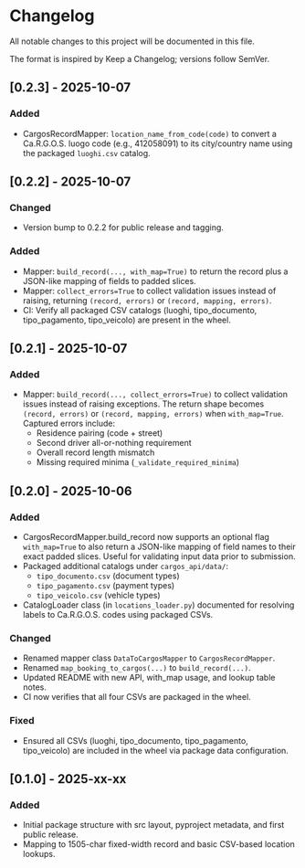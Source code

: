 # Changelog

All notable changes to this project will be documented in this file.

The format is inspired by Keep a Changelog; versions follow SemVer.


## [0.2.3] - 2025-10-07
### Added
- CargosRecordMapper: `location_name_from_code(code)` to convert a Ca.R.G.O.S. luogo code (e.g., 412058091) to its city/country name using the packaged `luoghi.csv` catalog.


## [0.2.2] - 2025-10-07
### Changed
- Version bump to 0.2.2 for public release and tagging.

### Added
- Mapper: `build_record(..., with_map=True)` to return the record plus a JSON-like mapping of fields to padded slices.
- Mapper: `collect_errors=True` to collect validation issues instead of raising, returning `(record, errors)` or `(record, mapping, errors)`.
- CI: Verify all packaged CSV catalogs (luoghi, tipo_documento, tipo_pagamento, tipo_veicolo) are present in the wheel.



## [0.2.1] - 2025-10-07
### Added
- Mapper: `build_record(..., collect_errors=True)` to collect validation issues instead of raising exceptions. The return shape becomes `(record, errors)` or `(record, mapping, errors)` when `with_map=True`.
  Captured errors include:
  - Residence pairing (code + street)
  - Second driver all-or-nothing requirement
  - Overall record length mismatch
  - Missing required minima (`_validate_required_minima`)


## [0.2.0] - 2025-10-06
### Added
- CargosRecordMapper.build_record now supports an optional flag `with_map=True` to also return a JSON-like mapping of field names to their exact padded slices. Useful for validating input data prior to submission.
- Packaged additional catalogs under `cargos_api/data/`:
  - `tipo_documento.csv` (document types)
  - `tipo_pagamento.csv` (payment types)
  - `tipo_veicolo.csv` (vehicle types)
- CatalogLoader class (in `locations_loader.py`) documented for resolving labels to Ca.R.G.O.S. codes using packaged CSVs.

### Changed
- Renamed mapper class `DataToCargosMapper` to `CargosRecordMapper`.
- Renamed `map_booking_to_cargos(...)` to `build_record(...)`.
- Updated README with new API, with_map usage, and lookup table notes.
- CI now verifies that all four CSVs are packaged in the wheel.

### Fixed
- Ensured all CSVs (luoghi, tipo_documento, tipo_pagamento, tipo_veicolo) are included in the wheel via package data configuration.

## [0.1.0] - 2025-xx-xx
### Added
- Initial package structure with src layout, pyproject metadata, and first public release.
- Mapping to 1505-char fixed-width record and basic CSV-based location lookups.

